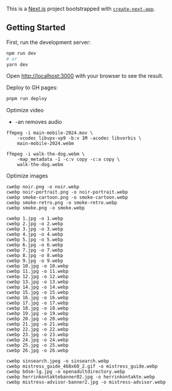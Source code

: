 This is a [Next.js](https://nextjs.org/) project bootstrapped with [`create-next-app`](https://github.com/vercel/next.js/tree/canary/packages/create-next-app).

## Getting Started

First, run the development server:

```bash
npm run dev
# or
yarn dev
```

Open [http://localhost:3000](http://localhost:3000) with your browser to see the result.


Deploy to GH pages:

```sh
pnpm run deploy
```

Optimize video

- -an removes audio

```
ffmpeg -i main-mobile-2024.mov \
    -vcodec libvpx-vp9 -b:v 1M -acodec libvorbis \
    main-mobile-2024.webm

ffmpeg -i walk-the-dog.webm \
    -map_metadata -1 -c:v copy -c:a copy \
    walk-the-dog.webm
```


Optimize images

```
cwebp noir.png -o noir.webp
cwebp noir-portrait.png -o noir-portrait.webp
cwebp smoke-cartoon.png -o smoke-cartoon.webp
cwebp smoke-retro.png -o smoke-retro.webp
cwebp smoke.png -o smoke.webp

cwebp 1.jpg -o 1.webp
cwebp 2.jpg -o 2.webp
cwebp 3.jpg -o 3.webp
cwebp 4.jpg -o 4.webp
cwebp 5.jpg -o 5.webp
cwebp 6.jpg -o 6.webp
cwebp 7.jpg -o 7.webp
cwebp 8.jpg -o 8.webp
cwebp 9.jpg -o 9.webp
cwebp 10.jpg -o 10.webp
cwebp 11.jpg -o 11.webp
cwebp 12.jpg -o 12.webp
cwebp 13.jpg -o 13.webp
cwebp 14.jpg -o 14.webp
cwebp 15.jpg -o 15.webp
cwebp 16.jpg -o 16.webp
cwebp 17.jpg -o 17.webp
cwebp 18.jpg -o 18.webp
cwebp 19.jpg -o 19.webp
cwebp 20.jpg -o 20.webp
cwebp 21.jpg -o 21.webp
cwebp 22.jpg -o 22.webp
cwebp 23.jpg -o 23.webp
cwebp 24.jpg -o 24.webp
cwebp 25.jpg -o 25.webp
cwebp 26.jpg -o 26.webp

cwebp sinsearch.jpeg -o sinsearch.webp
cwebp mistress_guide_468x60_2.gif -o mistress_guide.webp
cwebp bdsm-lg.jpg -o openadultdirectory.webp
cwebp herrinkontaktebanner02.jpg -o herrinkontakte.webp
cwebp mistress-advisor-banner2.jpg -o mistress-advisor.webp
```